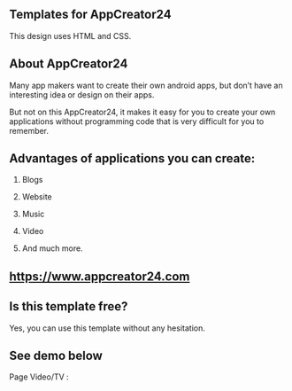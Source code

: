 ## Templates for AppCreator24

This design uses HTML and CSS.

## About AppCreator24

Many app makers want to create their own android apps, but don’t have an interesting idea or design on their apps. 

But not on this AppCreator24, it makes it easy for you to create your own applications without programming code that is very difficult for you to remember. 

## Advantages of applications you can create: 

1. Blogs 

2. Website 

3. Music 

4. Video 

5. And much more.

## https://www.appcreator24.com

## Is this template free?

Yes, you can use this template without any hesitation.

## See demo below

Page Video/TV : 

1. https://bit.ly/dEmO201

2. https://bit.ly/dEmO202

## Buy Me a Coffee

[!["Buy Me A Coffee"](https://www.buymeacoffee.com/assets/img/custom_images/orange_img.png)](https://www.buymeacoffee.com/zaidzer9k)

